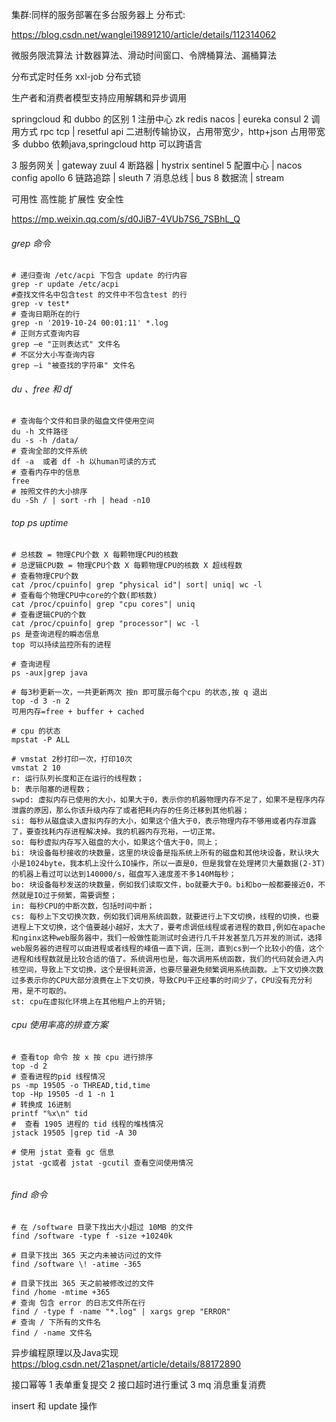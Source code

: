 
集群:同样的服务部署在多台服务器上
分布式:


https://blog.csdn.net/wanglei19891210/article/details/112314062

微服务限流算法
计数器算法、滑动时间窗口、令牌桶算法、漏桶算法

分布式定时任务
xxl-job 分布式锁 


生产者和消费者模型支持应用解耦和异步调用

springcloud 和 dubbo 的区别
1 注册中心 
zk redis nacos | eureka consul
2 调用方式
rpc tcp | resetful api 
二进制传输协议，占用带宽少，http+json 占用带宽多
dubbo 依赖java,springcloud http 可以跨语言


3 服务网关
| gateway zuul
4 断路器
| hystrix sentinel
5 配置中心
| nacos config apollo 
6 链路追踪
| sleuth 
7 消息总线
| bus 
8 数据流
| stream 


可用性 高性能 扩展性 安全性 

https://mp.weixin.qq.com/s/d0JiB7-4VUb7S6_7SBhL_Q



###### grep 命令
```
# 递归查询 /etc/acpi 下包含 update 的行内容
grep -r update /etc/acpi 
#查找文件名中包含test 的文件中不包含test 的行 
grep -v test* 
# 查询日期所在的行
grep -n '2019-10-24 00:01:11' *.log
# 正则方式查询内容 
grep –e "正则表达式" 文件名
# 不区分大小写查询内容
grep –i "被查找的字符串" 文件名

```

###### du 、free 和 df 
```
# 查询每个文件和目录的磁盘文件使用空间
du -h 文件路径
du -s -h /data/
# 查询全部的文件系统
df -a  或者 df -h 以human可读的方式
# 查看内存中的信息
free 
# 按照文件的大小排序
du -Sh / | sort -rh | head -n10

```
###### top ps uptime 
```
# 总核数 = 物理CPU个数 X 每颗物理CPU的核数 
# 总逻辑CPU数 = 物理CPU个数 X 每颗物理CPU的核数 X 超线程数
# 查看物理CPU个数
cat /proc/cpuinfo| grep "physical id"| sort| uniq| wc -l
# 查看每个物理CPU中core的个数(即核数)
cat /proc/cpuinfo| grep "cpu cores"| uniq
# 查看逻辑CPU的个数
cat /proc/cpuinfo| grep "processor"| wc -l
ps 是查询进程的瞬态信息
top 可以持续监控所有的进程

# 查询进程
ps -aux|grep java

# 每3秒更新一次，一共更新两次 按n 即可展示每个cpu 的状态,按 q 退出
top -d 3 -n 2
可用内存=free + buffer + cached

# cpu 的状态
mpstat -P ALL

# vmstat 2秒打印一次，打印10次 
vmstat 2 10 
r: 运行队列长度和正在运行的线程数；
b: 表示阻塞的进程数；
swpd: 虚拟内存已使用的大小，如果大于0，表示你的机器物理内存不足了，如果不是程序内存泄露的原因，那么你该升级内存了或者把耗内存的任务迁移到其他机器；
si: 每秒从磁盘读入虚拟内存的大小，如果这个值大于0，表示物理内存不够用或者内存泄露了，要查找耗内存进程解决掉。我的机器内存充裕，一切正常。
so: 每秒虚拟内存写入磁盘的大小，如果这个值大于0，同上；
bi: 块设备每秒接收的块数量，这里的块设备是指系统上所有的磁盘和其他块设备，默认块大小是1024byte，我本机上没什么IO操作，所以一直是0，但是我曾在处理拷贝大量数据(2-3T)的机器上看过可以达到140000/s，磁盘写入速度差不多140M每秒；
bo: 块设备每秒发送的块数量，例如我们读取文件，bo就要大于0。bi和bo一般都要接近0，不然就是IO过于频繁，需要调整；
in: 每秒CPU的中断次数，包括时间中断；
cs: 每秒上下文切换次数，例如我们调用系统函数，就要进行上下文切换，线程的切换，也要进程上下文切换，这个值要越小越好，太大了，要考虑调低线程或者进程的数目,例如在apache和nginx这种web服务器中，我们一般做性能测试时会进行几千并发甚至几万并发的测试，选择web服务器的进程可以由进程或者线程的峰值一直下调，压测，直到cs到一个比较小的值，这个进程和线程数就是比较合适的值了。系统调用也是，每次调用系统函数，我们的代码就会进入内核空间，导致上下文切换，这个是很耗资源，也要尽量避免频繁调用系统函数。上下文切换次数过多表示你的CPU大部分浪费在上下文切换，导致CPU干正经事的时间少了，CPU没有充分利用，是不可取的。
st: cpu在虚拟化环境上在其他租户上的开销;
```

###### cpu 使用率高的排查方案
```
# 查看top 命令 按 x 按 cpu 进行排序
top -d 2
# 查看进程的pid 线程情况
ps -mp 19505 -o THREAD,tid,time   
top -Hp 19505 -d 1 -n 1  
# 转换成 16进制
printf "%x\n" tid
#  查看 1905 进程的 tid 线程的堆栈情况 
jstack 19505 |grep tid -A 30

# 使用 jstat 查看 gc 信息 
jstat -gc或者 jstat -gcutil 查看空间使用情况


```

###### find 命令
```
# 在 /software 目录下找出大小超过 10MB 的文件
find /software -type f -size +10240k

# 目录下找出 365 天之内未被访问过的文件
find /software \! -atime -365

# 目录下找出 365 天之前被修改过的文件
find /home -mtime +365
# 查询 包含 error 的日志文件所在行
find / -type f -name "*.log" | xargs grep "ERROR"
# 查询 / 下所有的文件名
find / -name 文件名 

```

异步编程原理以及Java实现
https://blog.csdn.net/21aspnet/article/details/88172890 



接口幂等 
1 表单重复提交
2 接口超时进行重试
3 mq 消息重复消费

insert 和 update 操作



